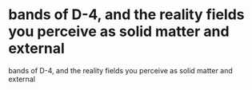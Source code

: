 # bands of D-4, and the reality fields you perceive as solid matter and external

bands of D-4, and the reality fields you perceive as solid matter and external